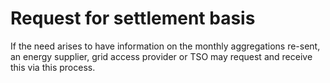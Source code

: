 # Request for settlement basis

If the need arises to have information on the monthly aggregations re-sent, an energy supplier, grid access provider or
TSO may request and receive this via this process.

